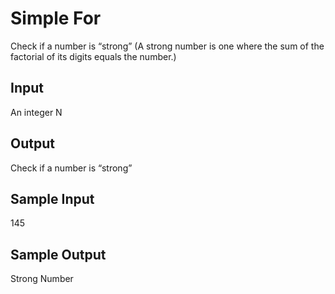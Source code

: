 # Simple For

Check if a number is “strong”
(A strong number is one where the sum of the factorial of its digits equals the number.)


## Input
An integer N

## Output
Check if a number is “strong”

## Sample Input
145

## Sample Output
Strong Number

